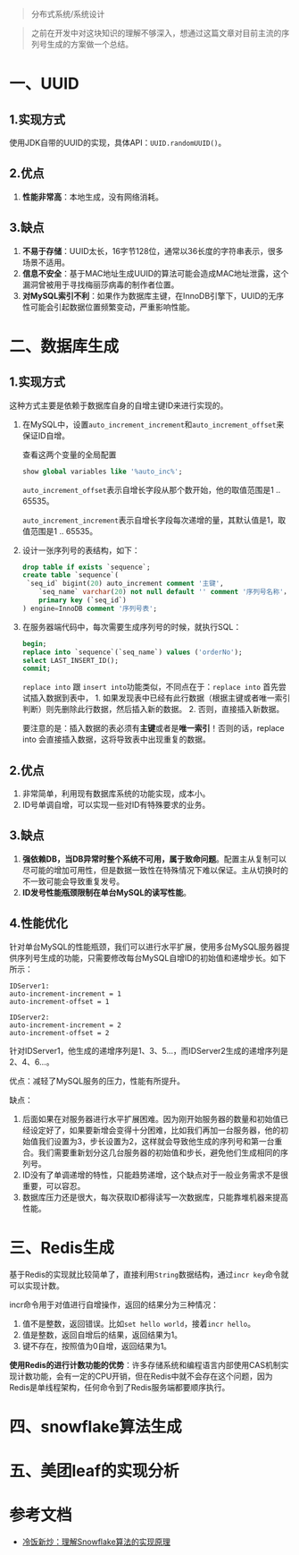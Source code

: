 > 分布式系统/系统设计

> 之前在开发中对这块知识的理解不够深入，想通过这篇文章对目前主流的序列号生成的方案做一个总结。

# 一、UUID

## 1.实现方式

使用JDK自带的UUID的实现，具体API：`UUID.randomUUID()`。

## 2.优点

1. **性能非常高**：本地生成，没有网络消耗。

## 3.缺点

1. **不易于存储**：UUID太长，16字节128位，通常以36长度的字符串表示，很多场景不适用。
2. **信息不安全**：基于MAC地址生成UUID的算法可能会造成MAC地址泄露，这个漏洞曾被用于寻找梅丽莎病毒的制作者位置。
3. **对MySQL索引不利**：如果作为数据库主键，在InnoDB引擎下，UUID的无序性可能会引起数据位置频繁变动，严重影响性能。

# 二、数据库生成

## 1.实现方式

这种方式主要是依赖于数据库自身的自增主键ID来进行实现的。

1. 在MySQL中，设置`auto_increment_increment`和`auto_increment_offset`来保证ID自增。

   查看这两个变量的全局配置

   ```sql
   show global variables like '%auto_inc%';
   ```

   `auto_increment_offset`表示自增长字段从那个数开始，他的取值范围是1 .. 65535。

   `auto_increment_increment`表示自增长字段每次递增的量，其默认值是1，取值范围是1 .. 65535。

2. 设计一张序列号的表结构，如下：

   ```sql
   drop table if exists `sequence`;
   create table `sequence`(
   	`seq_id` bigint(20) auto_increment comment '主键',
       `seq_name` varchar(20) not null default '' comment '序列号名称'，
       primary key (`seq_id`)
   ) engine=InnoDB comment '序列号表';
   ```

3. 在服务器端代码中，每次需要生成序列号的时候，就执行SQL：

   ```sql
   begin;
   replace into `sequence`(`seq_name`) values ('orderNo');
   select LAST_INSERT_ID();
   commit;
   ```

   `replace into` 跟 `insert into`功能类似，不同点在于：`replace into` 首先尝试插入数据到表中， 1. 如果发现表中已经有此行数据（根据主键或者唯一索引判断）则先删除此行数据，然后插入新的数据。 2. 否则，直接插入新数据。

   要注意的是：插入数据的表必须有**主键**或者是**唯一索引**！否则的话，replace into 会直接插入数据，这将导致表中出现重复的数据。

## 2.优点

1. 非常简单，利用现有数据库系统的功能实现，成本小。
2. ID号单调自增，可以实现一些对ID有特殊要求的业务。

## 3.缺点

1. **强依赖DB，当DB异常时整个系统不可用，属于致命问题**。配置主从复制可以尽可能的增加可用性，但是数据一致性在特殊情况下难以保证。主从切换时的不一致可能会导致重复发号。
2. **ID发号性能瓶颈限制在单台MySQL的读写性能**。

## 4.性能优化

针对单台MySQL的性能瓶颈，我们可以进行水平扩展，使用多台MySQL服务器提供序列号生成的功能，只需要修改每台MySQL自增ID的初始值和递增步长。如下所示：

```
IDServer1:
auto-increment-increment = 1
auto-increment-offset = 1

IDServer2:
auto-increment-increment = 2
auto-increment-offset = 2
```

针对IDServer1，他生成的递增序列是1、3、5...，而IDServer2生成的递增序列是2、4、6...。

优点：减轻了MySQL服务的压力，性能有所提升。

缺点：

1. 后面如果在对服务器进行水平扩展困难。因为刚开始服务器的数量和初始值已经设定好了，如果要新增会变得十分困难，比如我们再加一台服务器，他的初始值我们设置为3，步长设置为2，这样就会导致他生成的序列号和第一台重合。我们需要重新划分这几台服务器的初始值和步长，避免他们生成相同的序列号。
2. ID没有了单调递增的特性，只能趋势递增，这个缺点对于一般业务需求不是很重要，可以容忍。
3. 数据库压力还是很大，每次获取ID都得读写一次数据库，只能靠堆机器来提高性能。

# 三、Redis生成

基于Redis的实现就比较简单了，直接利用`String`数据结构，通过`incr key`命令就可以实现计数。

incr命令用于对值进行自增操作，返回的结果分为三种情况：

1. 值不是整数，返回错误。比如`set hello world`，接着`incr hello`。
2. 值是整数，返回自增后的结果，返回结果为1。
3. 键不存在，按照值为0自增，返回结果为1。

**使用Redis的进行计数功能的优势**：许多存储系统和编程语言内部使用CAS机制实现计数功能，会有一定的CPU开销，但在Redis中就不会存在这个问题，因为Redis是单线程架构，任何命令到了Redis服务端都要顺序执行。

# 四、snowflake算法生成



# 五、美团leaf的实现分析







# 参考文档

* [冷饭新炒：理解Snowflake算法的实现原理](https://juejin.cn/post/6859155994061373448)